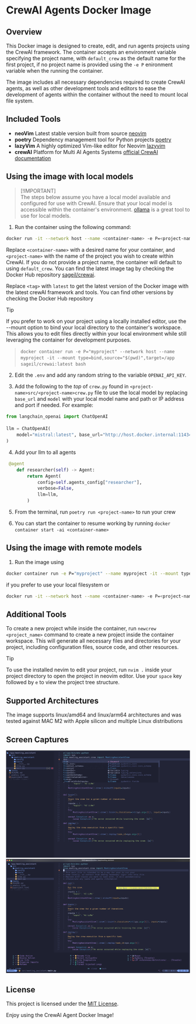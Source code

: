 # CrewAI Agents Docker Image

## Overview

This Docker image is designed to create, edit, and run agents projects using the CrewAI framework. The container accepts an environment variable specifying the project name, with `default_crew` as the default name for the first project, if no project name is provided using the `-e P` enironment variable when the running the container.

The image includes all necessary dependencies required to create CrewAI agents, as well as other development tools and editors to ease the development of agents within the container without the need to mount local file system.

## Included Tools

- **neoVim** Latest stable version built from source [neovim](https://github.com/neovim/neovim)
- **poetry** Dependency management tool for Python projects [poetry](https://python-poetry.org/)
- **lazyVim** A highly optimized Vim-like editor for Neovim [lazyvim](https://www.lazyvim.org/)
- **crewAI** Platform for Multi AI Agents Systems [official CrewAI documentation](https://docs.crewai.com/)

## Using the image with local models
>
> [!IMPORTANT]  
> The steps below assume you have a local model available and configured for use with CrewAI. Ensure that your local model is accessible within the container's environment.
> [ollama](https://ollama.com/) is a great tool to use for local models.

1. Run the container using the following command:

```bash
docker run -it --network host --name <container-name> -e P=<project-name> sageil/crewai:<tag> bash
```

Replace `<container-name>` with a desired name for your container, and `<project-name>` with the name of the project you wish to create within CrewAI. If you do not provide a project name, the container will default to using `default_crew`. You can find the latest image tag by checking the Docker Hub repository [sageil/crewai](https://hub.docker.com/r/sageil/crewai/tags).

Replace `<tag>` with `latest` to get the latest version of the Docker image with the latest crewAI framework and tools. You can find other versions by checking the Docker Hub repository

> [!TIP]  
> If you prefer to work on your project using a locally installed editor, use the --mount option to bind your local directory to the container's workspace. This allows you to edit files directly within your local environment while still leveraging the container for development purposes.

> `docker container run -e P="myproject" --network host --name myproject -it --mount type=bind,source="$(pwd)",target=/app sageil/crewai:latest bash`

2. Edit the `.env` and add any random string to the variable `OPENAI_API_KEY`.

3. Add the following to the *top* of `crew.py` found in `<project-name>src/<project-name>crew.py` file to use the local model by replacing `base_url` and `model` with your local model name and path or IP address and port if needed. For example:

```python
from langchain_openai import ChatOpenAI

llm = ChatOpenAI(
    model="mistral:latest", base_url="http://host.docker.internal:11434/v1"
)
```

4. Add your llm to all agents

```python
 @agent
    def researcher(self) -> Agent:
        return Agent(
            config=self.agents_config["researcher"],
            verbose=False,
            llm=llm,
        )
  ```

5. From the terminal, run `poetry run <project-name>` to run your crew

6. You can start the container to resume working by running `docker container start -ai <container-name>`

## Using the image with remote models

1. Run the image using

```bash
docker container run -e P="myproject" --name myproject -it --mount type=bind,source="$(pwd)",target=/app sageil/crewai:latest bash
```

if you prefer to use your local filesystem or

```bash
docker run -it --network host --name <container-name> -e P=<project-name> sageil/crewai:<tag> bash
```

## Additional Tools

To create a new project while inside the container, run `newcrew <project_name>` command to create a new project inside the container workspace. This will generate all necessary files and directories for your project, including configuration files, source code, and other resources.

> [!TIP]  
> To use the installed nevim to edit your project, run `nvim .` inside your project directory to open the project in neovim editor. Use your `space` key followed by `e` to view the project tree structure.
>
## Supported Architectures

The image supports linux/amd64 and linux/arm64 architectures and was tested against MAC M2 with Apple silicon and multiple Linux distributions

## Screen Captures

![Editor](assets/nvim-main.png)
![Code](assets/code-action.png)

## License

This project is licensed under the [MIT License](https://github.com/sageil/crewai-docker/blob/main/LICENSE).

Enjoy using the CrewAI Agent Docker Image!

